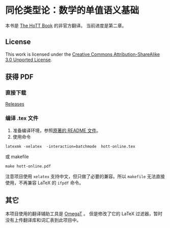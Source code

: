 同伦类型论：数学的单值语义基础
=
本书是 [The HoTT Book](https://github.com/HoTT/book) 的非官方翻译。
当前进度是第二章。

## License
This work is licensed under the
[Creative Commons Attribution-ShareAlike 3.0 Unported License](http://creativecommons.org/licenses/by-sa/3.0/).

## 获得 PDF
### 直接下载
[Releases](https://github.com/ilhikki/hott-book-zh/releases)

### 编译 .tex 文件
1. 准备编译环境，参照[原著的 README 文件](README.src.md)。
1. 使用命令
```
latexmk -xelatex  -interaction=batchmode  hott-online.tex
```
或 makefile
```
make hott-online.pdf
```
注意项目使用 `xelatex` 支持中文，但只做了必要的兼容。所以 `makefile` 无法直接使用，不再兼容 LaTeX 的 `ifpdf` 命令。

## 其它
本项目使用的翻译辅助工具是 [OmegaT](https://github.com/omegat-org/omegat) 。
但是修改了它的 LaTeX 过滤器，暂时没有上传翻译库和词汇表到此项目中。

